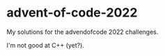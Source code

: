 # advent-of-code-2022
My solutions for the advendofcode 2022 challenges.

I'm not good at C++ (yet?).
